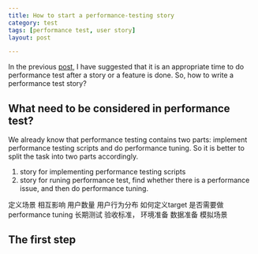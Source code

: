 ```yaml
---
title: How to start a performance-testing story  
category: test  
tags: [performance test, user story]  
layout: post

---
```


In the previous [post][performance_forgottern_realm], I have suggested that it is an appropriate time to do performance test after a story or a feature is done. So, how to write a performance test story?
 
[performance_forgottern_realm]: http://qszhuan.github.io/test/2013/08/02/performance_testing_the_forgotten_realm_in_continous_delivery/   

## What need to be considered in performance test?

We already know that performance testing contains two parts: implement performance testing scripts and do performance tuning. So it is better to split the task into two parts accordingly.

1. story for implementing performance testing scripts
2. story for runing performance test, find whether there is a performance issue, and then do performance tuning.

定义场景
相互影响
用户数量
用户行为分布
如何定义target
是否需要做performance tuning
长期测试
验收标准，
环境准备
数据准备
模拟场景



## The first step

## 



 




